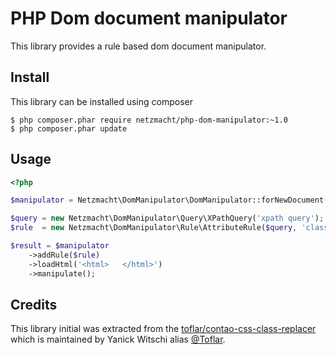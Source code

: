 
PHP Dom document manipulator
============================

This library provides a rule based dom document manipulator.

Install
---------------------------

This library can be installed using composer

```
$ php composer.phar require netzmacht/php-dom-manipulator:~1.0
$ php composer.phar update
```

Usage
----------------------------

```php
<?php 

$manipulator = Netzmacht\DomManipulator\DomManipulator::forNewDocument();

$query = new Netzmacht\DomManipulator\Query\XPathQuery('xpath query');
$rule  = new Netzmacht\DomManipulator\Rule\AttributeRule($query, 'class');

$result = $manipulator
    ->addRule($rule)
    ->loadHtml('<html>   </html>')
    ->manipulate();
```

Credits
----------------------------

This library initial was extracted from the [toflar/contao-css-class-replacer](https://github.com/Toflar/contao-css-class-replacer)
which is maintained by Yanick Witschi alias [@Toflar](https://github.com/Toflar).
